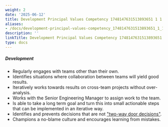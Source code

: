 ```yaml
---
weight: 2
date: '2025-06-12'
title: Development Principal Values Competency 1748147631513893651 1 1
aliases:
- /docs/development-principal-values-competency_1748147631513893651_1_1/
description: ''
linkTitle: Development Principal Values Competency 1748147631513893651 1 1
type: docs
---
```


##### Development

* Regularly engages with teams other than their own.
* Identifies situations where collaboration between teams will yield good results.
* Iteratively works towards results on cross-team projects without over-analysis.
* Works with the Senior Engineering Manager to assign work to the team.
* Is able to take a long term goal and turn this into small actionable steps that can be implemented in an iterative way.
* Identifies and prevents decisions that are not ["two-way door decisions"](/handbook/values/#make-two-way-door-decisions).
* Champions a no-blame culture and encourages learning from mistakes.
